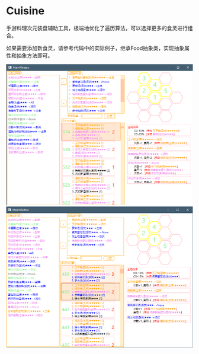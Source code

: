 # Cuisine
手游料理次元装盘辅助工具，极端地优化了遍历算法，可以选择更多的食灵进行组合。

如果需要添加新食灵，请参考代码中的实际例子，继承Food抽象类，实现抽象属性和抽象方法即可。

![](https://github.com/ibukisaar/Cuisine/raw/master/料理次元装盘/img/1.png)
![](https://github.com/ibukisaar/Cuisine/raw/master/料理次元装盘/img/2.png)
